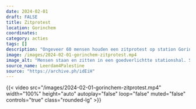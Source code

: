 ```yaml
---
date: 2024-02-01
draft: FALSE
title: Zitprotest
location: Gorinchem
coordinates: 
category: acties
tags: []
description: "Ongeveer 60 mensen houden een zitprotest op station Gorinchem met Palestijnse vlaggen, muziek, toespraken en kaarsjes in die het woord 'Gaza' spellen."
image: /images/2024-02-01-gorinchem-zitprotest.mp4
image_alt: "Mensen staan en zitten in een goedverlichtte stationshal. Sommigen hebben Palestijnse vlaggen om en dragen keffiyeh. Een persoon bespeelt een trommel. "
source_name: Leerdam4Palestine
source: "https://archive.ph/idEiH"
---
```

{{< video src="/images/2024-02-01-gorinchem-zitprotest.mp4" width="100%" height="auto" autoplay="false" loop="false" muted="false" controls="true" class="rounded-lg" >}}
